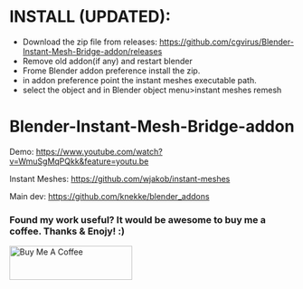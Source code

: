 # INSTALL (UPDATED):
- Download the zip file from releases:
https://github.com/cgvirus/Blender-Instant-Mesh-Bridge-addon/releases
- Remove old addon(if any) and restart blender
- Frome Blender addon preference install the zip.
- in addon preference point the instant meshes executable path.
- select the object and in Blender object menu>instant meshes remesh

# Blender-Instant-Mesh-Bridge-addon

Demo: https://www.youtube.com/watch?v=WmuSgMqPQkk&feature=youtu.be

Instant Meshes: https://github.com/wjakob/instant-meshes

Main dev: https://github.com/knekke/blender_addons



### Found my work useful? It would be awesome to buy me a coffee. Thanks & Enojy! :)

<a href="https://www.buymeacoffee.com/fahadp" target="_blank"><img src="https://cdn.buymeacoffee.com/buttons/v2/default-yellow.png" alt="Buy Me A Coffee" style="height: 60px !important;width: 217px !important;" ></a>
